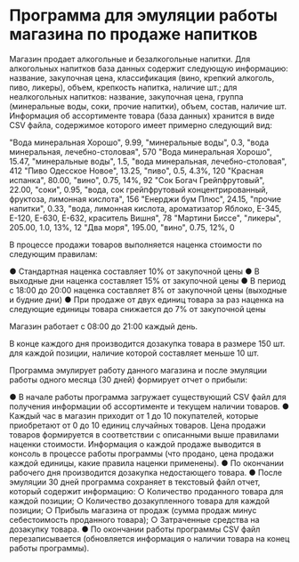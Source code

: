 # Программа для эмуляции работы магазина по продаже напитков

Магазин продает алкогольные и безалкогольные напитки. Для алкогольных напитков база данных содержит следующую информацию: название, закупочная цена, классификация (вино, крепкий алкоголь, пиво, ликеры), объем, крепкость напитка, наличие шт.; для неалкогольных напитков:  название, закупочная цена, группа (минеральные воды, соки, прочие напитки), объем, состав, наличие шт.
Информация об ассортименте товара (база данных) хранится в виде CSV файла, содержимое которого имеет примерно следующий вид:

"Вода минеральная Хорошо", 9.99, "минеральные воды", 0.3, "вода минеральная, лечебно-столовая", 570
"Вода минеральная Хорошо", 15.47, "минеральные воды", 1.5, "вода минеральная, лечебно-столовая", 412
"Пиво Одесское Новое", 13.25, "пиво", 0.5, 4.3%, 120
"Красная испанка", 80.00, "вино", 0.75, 14%, 92
"Сок Богач Грейпфрутовый", 22.00, "соки", 0.95, "вода, сок грейпфрутовый концентрированный, фруктоза, лимонная кислота", 156
"Енерджи бум Плюс", 24.15, "прочие напитки", 0.33, "вода, лимонная кислота, ароматизатор Яблоко, Е-345, Е-120, Е-630, Е-632, краситель Вишня", 78
"Мартини Биссе", "ликеры", 205.00, 1.0, 13%, 12
"Два моря", 195.00, "вино", 0.75, 12%, 0

В процессе продажи товаров выполняется наценка стоимости по следующим правилам:

●     Стандартная наценка составляет 10% от закупочной цены
●     В выходные дни наценка составляет 15% от закупочной цены
●     В период с 18:00 до 20:00 наценка составляет 8% от закупочной цены (выходные и будние дни)
●     При продаже от двух единиц товара за раз наценка на следующие единицы товара снижается до 7% от закупочной цены

Магазин работает с 08:00 до 21:00 каждый день.

В конце каждого дня производится дозакупка товара в размере 150 шт. для каждой позиции, наличие которой составляет меньше 10 шт.

Программа эмулирует работу данного магазина и после эмуляции работы одного месяца (30 дней) формирует отчет о прибыли:

●     В начале работы программа загружает существующий CSV файл для получения информации об ассортименте и текущем наличии товаров.
●     Каждый час в магазин приходит от 1 до 10 покупателей, которые приобретают от 0 до 10 единиц случайных товаров. Цена продажи товаров формируется в соответствии с описанными выше правилами наценки стоимости. Информация о каждой продаже выводится в консоль в процессе работы программы (что продано, цена продажи каждой единицы, какие правила наценки применены).
●     По окончании рабочего дня производится дозакупка недостающего товара.
●     После эмуляции 30 дней программа сохраняет в текстовый файл отчет, который содержит информацию:
○     Количество проданного товара для каждой позиции;
○     Количество дозакупленного товара для каждой позиции;
○     Прибыль магазина от продаж (сумма продаж минус себестоимость проданного товара);
○     Затраченные средства на дозакупку товара.
●     По окончании работы программы CSV файл перезаписывается (обновляется информация о наличии товара на конец работы программы).
